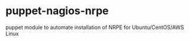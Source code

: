 puppet-nagios-nrpe
==================

puppet module to automate installation of NRPE for Ubuntu/CentOS/AWS Linux
